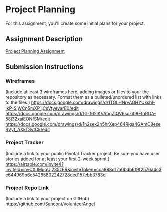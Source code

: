 # Project Planning
For this assignment, you'll create some initial plans for your project.

## Assignment Description
[Project Planning Assignment](https://education.launchcode.org/liftoff/assignments/planning/)

## Submission Instructions

### Wireframes

(Include at least 3 wireframes here, adding images or files to your the repository as necessary. Format them as a bulleted/unordered list with links to the files.)
https://docs.google.com/drawings/d/1TGLHNryAGHYUkshI-IkP-SjWCn5mXP1jCsVtyevarE0/edit
https://docs.google.com/drawings/d/1G-f62lKVAbqZIQV6soki08EtqROA-58j32xaiEONfSM/edit
https://docs.google.com/drawings/d/1h2sek2h5hrXep464Riga4GAmC8eseRVyt_AXkTSvtCk/edit

### Project Tracker

(Include a link to your public Pivotal Tracker project. Be sure you have user stories added for at least your first 2-week sprint.)
https://airtable.com/invite/l?inviteId=invCXJMuqUj235zER&inviteToken=cca888d17a0bdb6f9f2576a4c3c644969b6e54285802242728ded157ebb3783d

### Project Repo Link

(Include a link to your project on GitHub)
https://github.com/Sancont/volunteerAngel

